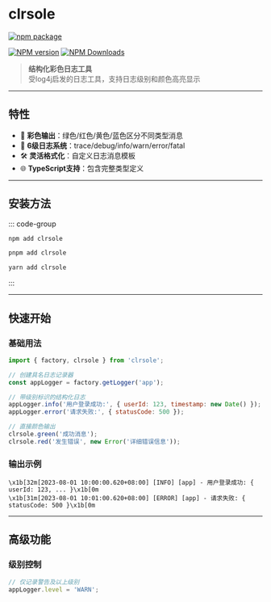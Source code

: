 # clrsole 

[![npm package](https://nodei.co/npm/clrsole.png?downloads=true&downloadRank=true&stars=true)](https://www.npmjs.com/package/clrsole)

[![NPM version](https://img.shields.io/npm/v/clrsole.svg?style=flat)](https://npmjs.org/package/clrsole) 
[![NPM Downloads](https://img.shields.io/npm/dm/clrsole.svg?style=flat)](https://npmjs.org/package/clrsole)

> **结构化彩色日志工具**  
> 受log4j启发的日志工具，支持日志级别和颜色高亮显示

---

## 特性
- 🎨 **彩色输出**：绿色/红色/黄色/蓝色区分不同类型消息
- 📝 **6级日志系统**：trace/debug/info/warn/error/fatal
- 🛠 **灵活格式化**：自定义日志消息模板
- 🌐 **TypeScript支持**：包含完整类型定义

---

## 安装方法

::: code-group
```bash [npm]
npm add clrsole
```
```bash [pnpm]
pnpm add clrsole
```
```bash [yarn]
yarn add clrsole
```
:::

---

## 快速开始

### 基础用法
```javascript
import { factory, clrsole } from 'clrsole';

// 创建具名日志记录器
const appLogger = factory.getLogger('app');

// 带级别标识的结构化日志
appLogger.info('用户登录成功:', { userId: 123, timestamp: new Date() });
appLogger.error('请求失败:', { statusCode: 500 });

// 直接颜色输出
clrsole.green('成功消息');
clrsole.red('发生错误', new Error('详细错误信息'));
```

### 输出示例
```text
\x1b[32m[2023-08-01 10:00:00.620+08:00] [INFO] [app] - 用户登录成功: { userId: 123, ... }\x1b[0m
\x1b[31m[2023-08-01 10:01:00.620+08:00] [ERROR] [app] - 请求失败: { statusCode: 500 }\x1b[0m
```

---

## 高级功能

### 级别控制
```javascript
// 仅记录警告及以上级别
appLogger.level = 'WARN';
```
